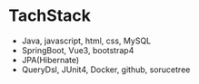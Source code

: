 # TachStack

- Java, javascript, html, css, MySQL
- SpringBoot, Vue3, bootstrap4
- JPA(Hibernate)
- QueryDsl, JUnit4, Docker, github, sorucetree

